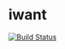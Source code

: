 iwant
=====
[![Build Status](http://img.shields.io/travis/inikulin/iwant.svg?style=flat-square)](https://travis-ci.org/inikulin/iwant)
